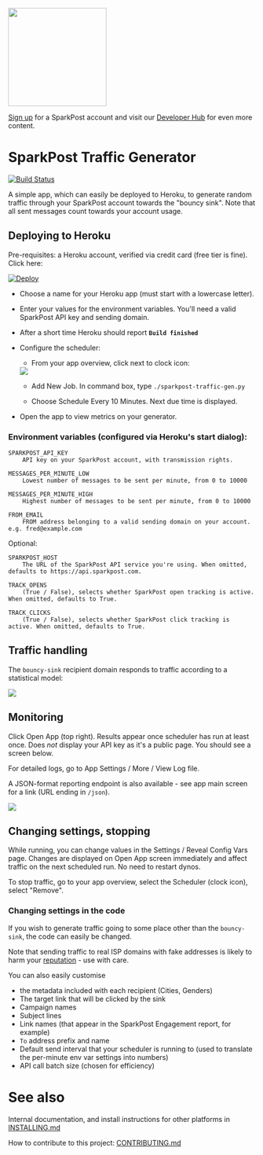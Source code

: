 <a href="https://www.sparkpost.com"><img src="https://www.sparkpost.com/sites/default/files/attachments/SparkPost_Logo_2-Color_Gray-Orange_RGB.svg" width="200px"/></a>

[Sign up](https://app.sparkpost.com/join?plan=free-0817?src=Social%20Media&sfdcid=70160000000pqBb&pc=GitHubSignUp&utm_source=github&utm_medium=social-media&utm_campaign=github&utm_content=sign-up) for a SparkPost account and visit our [Developer Hub](https://developers.sparkpost.com) for even more content.

# SparkPost Traffic Generator

[![Build Status](https://travis-ci.org/tuck1s/sparkpost-traffic-gen.svg?branch=master)](https://travis-ci.org/tuck1s/sparkpost-traffic-gen)

A simple app, which can easily be deployed to Heroku, to generate random traffic through your SparkPost
account towards the "bouncy sink".  Note that all sent messages count towards your account usage.

## Deploying to Heroku

Pre-requisites: a Heroku account, verified via credit card (free tier is fine).  Click here:

<a href="https://heroku.com/deploy">
  <img src="https://www.herokucdn.com/deploy/button.svg" alt="Deploy" target="_blank">
</a>
<br>

- Choose a name for your Heroku app (must start with a lowercase letter).

- Enter your values for the environment variables.  You'll need a valid SparkPost API key and sending domain.

- After a short time Heroku should report **`Build finished`**

- Configure the scheduler:
    - From your app overview, click next to clock icon:
    <img src="doc-img/configure-scheduler.png"/>
    
    - Add New Job.  In command box, type `./sparkpost-traffic-gen.py`
    
    - Choose Schedule Every 10 Minutes.  Next due time is displayed.
 

- Open the app to view metrics on your generator.

### Environment variables (configured via Heroku's start dialog):

```
SPARKPOST_API_KEY
    API key on your SparkPost account, with transmission rights.

MESSAGES_PER_MINUTE_LOW
    Lowest number of messages to be sent per minute, from 0 to 10000

MESSAGES_PER_MINUTE_HIGH
    Highest number of messages to be sent per minute, from 0 to 10000

FROM_EMAIL
    FROM address belonging to a valid sending domain on your account.  e.g. fred@example.com
```
Optional:

```
SPARKPOST_HOST
    The URL of the SparkPost API service you're using. When omitted, defaults to https://api.sparkpost.com.

TRACK_OPENS
    (True / False), selects whether SparkPost open tracking is active. When omitted, defaults to True.

TRACK_CLICKS
    (True / False), selects whether SparkPost click tracking is active. When omitted, defaults to True.
```


## Traffic handling
The `bouncy-sink` recipient domain responds to traffic according to a statistical model:

<img src="doc-img/bouncy-sink-statistical-model.svg"/>

## Monitoring

Click Open App (top right). Results appear once scheduler has run at least once.  Does _not_ display your API key as it's a public page.  You should see a screen below.

For detailed logs, go to App Settings / More / View Log file.

A JSON-format reporting endpoint is also available - see app main screen for a link (URL ending in `/json`).

<img src="doc-img/bouncy-sink-app-metrics.png"/>

## Changing settings, stopping

While running, you can change values in the Settings / Reveal Config Vars page.  Changes are displayed on Open App screen immediately and affect traffic on the next scheduled run. No need to restart dynos.

To stop traffic, go to your app overview, select the Scheduler (clock icon), select "Remove".

### Changing settings in the code

If you wish to generate traffic going to some place other than the `bouncy-sink`, the code can easily be changed. 

Note that sending traffic to real ISP domains with fake addresses is likely to harm your [reputation](https://www.sparkpost.com/blog/email-reputation-matters/) - use with care.

You can also easily customise
- the metadata included with each recipient (Cities, Genders)
- The target link that will be clicked by the sink
- Campaign names
- Subject lines
- Link names (that appear in the SparkPost Engagement report, for example)
- `To` address prefix and name
- Default send interval that your scheduler is running to (used to translate the per-minute env var settings into numbers)
- API call batch size (chosen for efficiency)

# See also
Internal documentation, and install instructions for other platforms in  [INSTALLING.md](INSTALLING.md)

How to contribute to this project: [CONTRIBUTING.md](CONTRIBUTING.md)